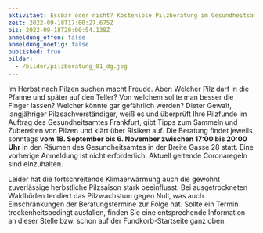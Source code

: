```yaml
---
aktivitaet: Essbar oder nicht? Kostenlose Pilzberatung im Gesundheitsamt Frankfurt
zeit: 2022-09-18T17:00:27.675Z
bis: 2022-09-18T20:00:54.138Z
anmeldung_offen: false
anmeldung_noetig: false
published: true
bilder:
  - /bilder/pilzberatung_01_dg.jpg
---
```

Im Herbst nach Pilzen suchen macht Freude. Aber: Welcher Pilz darf in die Pfanne und später auf den Teller? Von welchem sollte man besser die Finger lassen? Welcher könnte gar gefährlich werden? Dieter Gewalt, langjähriger Pilzsachverständiger, weiß es und überprüft Ihre Pilzfunde im Auftrag des Gesundheitsamtes Frankfurt, gibt Tipps zum Sammeln und Zubereiten von Pilzen und klärt über Risiken auf. Die Beratung findet jeweils sonntags **vom 18. September bis 6. November zwischen 17:00 bis 20:00 Uhr** in den Räumen des Gesundheitsamtes in der Breite Gasse 28 statt. Eine vorherige Anmeldung ist nicht erforderlich. Aktuell geltende Coronaregeln sind einzuhalten.

Leider hat die fortschreitende Klimaerwärmung auch die gewohnt zuverlässige herbstliche Pilzsaison stark beeinflusst. Bei ausgetrockneten Waldböden tendiert das Pilzwachstum gegen Null, was auch Einschränkungen der Beratungstermine zur Folge hat. Sollte ein Termin trockenheitsbedingt ausfallen, finden Sie eine entsprechende Information an dieser Stelle bzw. schon auf der Fundkorb-Startseite ganz oben.

